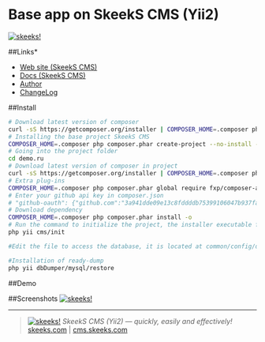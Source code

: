 Base app on SkeekS CMS (Yii2)
================

[![skeeks!](https://cms.skeeks.com/uploads/all/35/fd/33/35fd33aa306823dbaf53a0142d43b3fa.png)](http://cms.skeeks.com)

##Links*

* [Web site (SkeekS CMS)](https://cms.skeeks.com)
* [Docs (SkeekS CMS)](https://cms.skeeks.com/docs)
* [Author](https://skeeks.com)
* [ChangeLog](https://github.com/skeeks-cms/cms/blob/master/CHANGELOG.md)

##Install

```bash
# Download latest version of composer
curl -sS https://getcomposer.org/installer | COMPOSER_HOME=.composer php
# Installing the base project SkeekS CMS
COMPOSER_HOME=.composer php composer.phar create-project --no-install --prefer-dist skeeks/app-basic demo.ru
# Going into the project folder
cd demo.ru
# Download latest version of composer in project
curl -sS https://getcomposer.org/installer | COMPOSER_HOME=.composer php
# Extra plug-ins
COMPOSER_HOME=.composer php composer.phar global require fxp/composer-asset-plugin --no-plugins
# Enter your github api key in composer.json
# "github-oauth": {"github.com":"3a941dde09e13c8fddddb75399106047b937fa9f"}
# Download dependency
COMPOSER_HOME=.composer php composer.phar install -o
# Run the command to initialize the project, the installer executable file and the necessary rights to the directory
php yii cms/init

#Edit the file to access the database, it is located at common/config/db.php

#Installation of ready-dump
php yii dbDumper/mysql/restore
```


##Demo


##Screenshots
[![skeeks!](https://cms.skeeks.com/uploads/all/11/46/fc/1146fc43f1f4663a70b9d1101e550863.png)](http://cms.skeeks.com)


___

> [![skeeks!](https://gravatar.com/userimage/74431132/13d04d83218593564422770b616e5622.jpg)](https://skeeks.com)
<i>SkeekS CMS (Yii2) — quickly, easily and effectively!</i>
[skeeks.com](https://skeeks.com) | [cms.skeeks.com](https://cms.skeeks.com)

